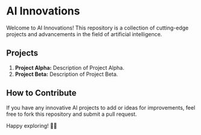 # AI Innovations

Welcome to AI Innovations! This repository is a collection of cutting-edge projects and advancements in the field of artificial intelligence.

## Projects
1. **Project Alpha:** Description of Project Alpha.
2. **Project Beta:** Description of Project Beta.

## How to Contribute
If you have any innovative AI projects to add or ideas for improvements, feel free to fork this repository and submit a pull request.

Happy exploring! 🤖🚀
